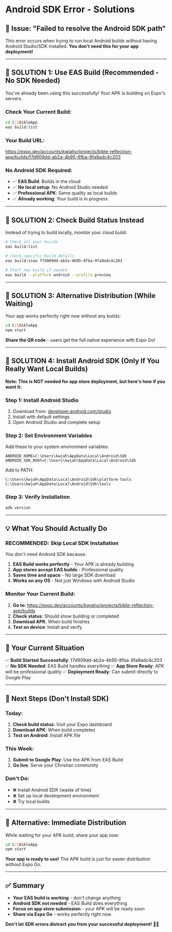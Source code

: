 # Android SDK Error - Solutions

## 🔧 **Issue: "Failed to resolve the Android SDK path"**

This error occurs when trying to run local Android builds without having Android Studio/SDK installed. **You don't need this for your app deployment!**

---

## 🚀 **SOLUTION 1: Use EAS Build (Recommended - No SDK Needed)**

You've already been using this successfully! Your APK is building on Expo's servers.

### **Check Your Current Build:**
```bash
cd C:\BibleApp
eas build:list
```

### **Your Build URL:**
https://expo.dev/accounts/kwjaho/projects/bible-reflection-app/builds/f7d909dd-ab2a-4b95-8fba-9fa8adc4c203

### **No Android SDK Required:**
- ✅ **EAS Build**: Builds in the cloud
- ✅ **No local setup**: No Android Studio needed
- ✅ **Professional APK**: Same quality as local builds
- ✅ **Already working**: Your build is in progress

---

## 🚀 **SOLUTION 2: Check Build Status Instead**

Instead of trying to build locally, monitor your cloud build:

```bash
# Check all your builds
eas build:list

# Check specific build details
eas build:view f7d909dd-ab2a-4b95-8fba-9fa8adc4c203

# Start new build if needed
eas build --platform android --profile preview
```

---

## 🚀 **SOLUTION 3: Alternative Distribution (While Waiting)**

Your app works perfectly right now without any builds:

```bash
cd C:\BibleApp
npm start
```

**Share the QR code** - users get the full native experience with Expo Go!

---

## 🔧 **SOLUTION 4: Install Android SDK (Only If You Really Want Local Builds)**

**Note: This is NOT needed for app store deployment, but here's how if you want it:**

### **Step 1: Install Android Studio**
1. Download from: [developer.android.com/studio](https://developer.android.com/studio)
2. Install with default settings
3. Open Android Studio and complete setup

### **Step 2: Set Environment Variables**
Add these to your system environment variables:

```
ANDROID_HOME=C:\Users\kwjah\AppData\Local\Android\Sdk
ANDROID_SDK_ROOT=C:\Users\kwjah\AppData\Local\Android\Sdk
```

Add to PATH:
```
C:\Users\kwjah\AppData\Local\Android\Sdk\platform-tools
C:\Users\kwjah\AppData\Local\Android\Sdk\tools
```

### **Step 3: Verify Installation**
```bash
adb version
```

---

## 💡 **What You Should Actually Do**

### **RECOMMENDED: Skip Local SDK Installation**

You don't need Android SDK because:

1. **EAS Build works perfectly** - Your APK is already building
2. **App stores accept EAS builds** - Professional quality
3. **Saves time and space** - No large SDK download
4. **Works on any OS** - Not just Windows with Android Studio

### **Monitor Your Current Build:**
1. **Go to**: https://expo.dev/accounts/kwjaho/projects/bible-reflection-app/builds
2. **Check status**: Should show building or completed
3. **Download APK**: When build finishes
4. **Test on device**: Install and verify

---

## 🎯 **Your Current Situation**

✅ **Build Started Successfully**: f7d909dd-ab2a-4b95-8fba-9fa8adc4c203
✅ **No SDK Needed**: EAS Build handles everything
✅ **App Store Ready**: APK will be professional quality
✅ **Deployment Ready**: Can submit directly to Google Play

---

## 📱 **Next Steps (Don't Install SDK)**

### **Today:**
1. **Check build status**: Visit your Expo dashboard
2. **Download APK**: When build completes
3. **Test on Android**: Install APK file

### **This Week:**
1. **Submit to Google Play**: Use the APK from EAS Build
2. **Go live**: Serve your Christian community

### **Don't Do:**
- ❌ Install Android SDK (waste of time)
- ❌ Set up local development environment
- ❌ Try local builds

---

## 🚀 **Alternative: Immediate Distribution**

While waiting for your APK build, share your app now:

```bash
cd C:\BibleApp
npm start
```

**Your app is ready to use!** The APK build is just for easier distribution without Expo Go.

---

## ✅ **Summary**

- **Your EAS build is working** - don't change anything
- **Android SDK not needed** - EAS Build does everything
- **Focus on app store submission** - your APK will be ready soon
- **Share via Expo Go** - works perfectly right now

**Don't let SDK errors distract you from your successful deployment!** 🚀🙏
